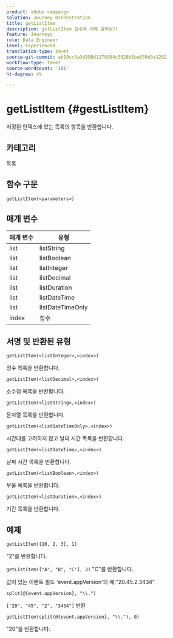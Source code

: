 ```yaml
---
product: adobe campaign
solution: Journey Orchestration
title: getListItem
description: gstListItem 함수에 대해 알아보기
feature: Journeys
role: Data Engineer
level: Experienced
translation-type: tm+mt
source-git-commit: ab19cc5a3d998d1178984c5028b1ba650d3e1292
workflow-type: tm+mt
source-wordcount: '101'
ht-degree: 4%

---
```



# getListItem {#gestListItem}

지정된 인덱스에 있는 목록의 항목을 반환합니다.

## 카테고리

목록

## 함수 구문

`getListItem(<parameters>)`

## 매개 변수

| 매개 변수 | 유형 |
|-----------|------------------|
| list | listString |
| list | listBoolean |
| list | listInteger |
| list | listDecimal |
| list | listDuration |
| list | listDateTime |
| list | listDateTimeOnly |
| index | 정수 |

## 서명 및 반환된 유형

`getListItem(<listInteger>,<index>)`

정수 목록을 반환합니다.

`getListItem(<listDecimal>,<index>)`

소수점 목록을 반환합니다.

`getListItem(<listString>,<index>)`

문자열 목록을 반환합니다.

`getListItem(<listDateTimeOnly>,<index>)`

시간대를 고려하지 않고 날짜 시간 목록을 반환합니다.

`getListItem(<listDateTime>,<index>)`

날짜 시간 목록을 반환합니다.

`getListItem(<listBoolean>,<index>)`

부울 목록을 반환합니다.

`getListItem(<listDuration>,<index>)`

기간 목록을 반환합니다.

## 예제

`getListItem([10, 2, 3], 1)`

&quot;2&quot;를 반환합니다.

`getListItem(["A", "B", "C"], 3)`
&quot;C&quot;를 반환합니다.

값이 있는 이벤트 필드 &#39;event.appVersion&#39;의 예:&quot;20.45.2.3434&quot;

`split(@{event.appVersion}, "\\.")`

`["20", "45", "2", "3434"]` 반환

`getListItem(split(@{event.appVersion}, "\\."), 0)`

&quot;20&quot;을 반환합니다.